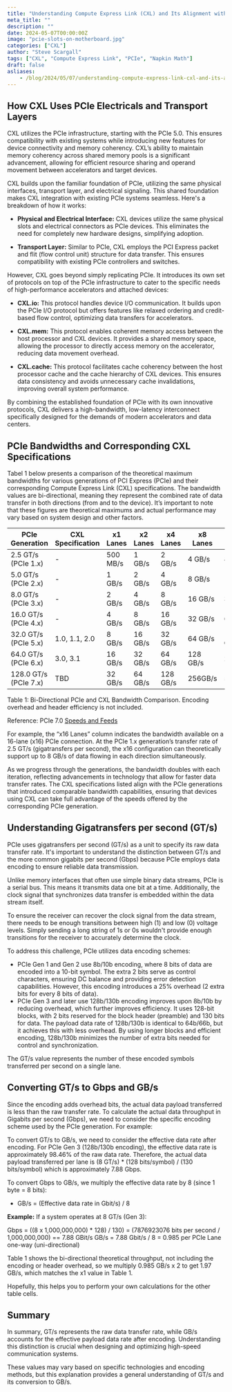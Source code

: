 ```yaml
---
title: "Understanding Compute Express Link (CXL) and Its Alignment with the PCIe Specifications"
meta_title: ""
description: ""
date: 2024-05-07T00:00:00Z
image: "pcie-slots-on-motherboard.jpg"
categories: ["CXL"]
author: "Steve Scargall"
tags: ["CXL", "Compute Express Link", "PCIe", "Napkin Math"]
draft: false
asliases:
    - /blog/2024/05/07/understanding-compute-express-link-cxl-and-its-alignment-with-the-pcie-specifications/
---
```


## How CXL Uses PCIe Electricals and Transport Layers
CXL utilizes the PCIe infrastructure, starting with the PCIe 5.0. This ensures compatibility with existing systems while introducing new features for device connectivity and memory coherency. CXL’s ability to maintain memory coherency across shared memory pools is a significant advancement, allowing for efficient resource sharing and operand movement between accelerators and target devices.

CXL builds upon the familiar foundation of PCIe, utilizing the same physical interfaces, transport layer, and electrical signaling. This shared foundation makes CXL integration with existing PCIe systems seamless. Here's a breakdown of how it works:

- **Physical and Electrical Interface:** CXL devices utilize the same physical slots and electrical connectors as PCIe devices. This eliminates the need for completely new hardware designs, simplifying adoption.

- **Transport Layer:** Similar to PCIe, CXL employs the PCI Express packet and flit (flow control unit) structure for data transfer. This ensures compatibility with existing PCIe controllers and switches.

However, CXL goes beyond simply replicating PCIe. It introduces its own set of protocols on top of the PCIe infrastructure to cater to the specific needs of high-performance accelerators and attached devices:

- **CXL.io:** This protocol handles device I/O communication. It builds upon the PCIe I/O protocol but offers features like relaxed ordering and credit-based flow control, optimizing data transfers for accelerators.

- **CXL.mem:** This protocol enables coherent memory access between the host processor and CXL devices. It provides a shared memory space, allowing the processor to directly access memory on the accelerator, reducing data movement overhead.

- **CXL.cache:** This protocol facilitates cache coherency between the host processor cache and the cache hierarchy of CXL devices. This ensures data consistency and avoids unnecessary cache invalidations, improving overall system performance.

By combining the established foundation of PCIe with its own innovative protocols, CXL delivers a high-bandwidth, low-latency interconnect specifically designed for the demands of modern accelerators and data centers.

## PCIe Bandwidths and Corresponding CXL Specifications

Tabel 1 below presents a comparison of the theoretical maximum bandwidths for various generations of PCI Express (PCIe) and their corresponding Compute Express Link (CXL) specifications. The bandwidth values are bi-directional, meaning they represent the combined rate of data transfer in both directions (from and to the device). It’s important to note that these figures are theoretical maximums and actual performance may vary based on system design and other factors.

| PCIe Generation       | CXL Specification | x1 Lanes | x2 Lanes | x4 Lanes | x8 Lanes | x16 Lanes |
|-----------------------|-------------------|----------|----------|----------|----------|-----------|
| 2.5 GT/s (PCIe 1.x)   | -                 | 500 MB/s | 1 GB/s   | 2 GB/s   | 4 GB/s   | 8 GB/s    |
| 5.0 GT/s (PCIe 2.x)   | -                 | 1 GB/s   | 2 GB/s   | 4 GB/s   | 8 GB/s   | 16 GB/s   |
| 8.0 GT/s (PCIe 3.x)   | -                 | 2 GB/s   | 4 GB/s   | 8 GB/s   | 16 GB/s  | 32 GB/s   |
| 16.0 GT/s (PCIe 4.x)  | -                 | 4 GB/s   | 8 GB/s   | 16 GB/s  | 32 GB/s  | 64 GB/s   |
| 32.0 GT/s (PCIe 5.x)  | 1.0, 1.1, 2.0     | 8 GB/s   | 16 GB/s  | 32 GB/s  | 64 GB/s  | 128 GB/s  |
| 64.0 GT/s (PCIe 6.x)  | 3.0, 3.1          | 16 GB/s  | 32 GB/s  | 64 GB/s  | 128 GB/s | 256GB/s   |
| 128.0 GT/s (PCIe 7.x) | TBD               | 32 GB/s  | 64 GB/s  | 128 GB/s | 256GB/s  | 512GB/s   |

Table 1: Bi-Directional PCIe and CXL Bandwidth Comparison. Encoding overhead and header efficiency is not included.

Reference: PCIe 7.0 [Speeds and Feeds](https://pcisig.com/sites/default/files/files/PCI-SIG_Speeds%20and%20Feeds%20Graphic_Final.pdf)

For example, the “x16 Lanes” column indicates the bandwidth available on a 16-lane (x16) PCIe connection. At the PCIe 1.x generation’s transfer rate of 2.5 GT/s (gigatransfers per second), the x16 configuration can theoretically support up to 8 GB/s of data flowing in each direction simultaneously.

As we progress through the generations, the bandwidth doubles with each iteration, reflecting advancements in technology that allow for faster data transfer rates. The CXL specifications listed align with the PCIe generations that introduced comparable bandwidth capabilities, ensuring that devices using CXL can take full advantage of the speeds offered by the corresponding PCIe generation.

## Understanding Gigatransfers per second (GT/s)

PCIe uses gigatransfers per second (GT/s) as a unit to specify its raw data transfer rate. It's important to understand the distinction between GT/s and the more common gigabits per second (Gbps) because PCIe employs data encoding to ensure reliable data transmission.

Unlike memory interfaces that often use simple binary data streams, PCIe is a serial bus. This means it transmits data one bit at a time. Additionally, the clock signal that synchronizes data transfer is embedded within the data stream itself.

To ensure the receiver can recover the clock signal from the data stream, there needs to be enough transitions between high (1) and low (0) voltage levels. Simply sending a long string of 1s or 0s wouldn't provide enough transitions for the receiver to accurately determine the clock.

To address this challenge, PCIe utilizes data encoding schemes:

- PCIe Gen 1 and Gen 2 use 8b/10b encoding, where 8 bits of data are encoded into a 10-bit symbol. The extra 2 bits serve as control characters, ensuring DC balance and providing error detection capabilities. However, this encoding introduces a 25% overhead (2 extra bits for every 8 bits of data).
- PCIe Gen 3 and later use 128b/130b encoding improves upon 8b/10b by reducing overhead, which further improves efficiency. It uses 128-bit blocks, with 2 bits reserved for the block header (preamble) and 130 bits for data. The payload data rate of 128b/130b is identical to 64b/66b, but it achieves this with less overhead. By using longer blocks and efficient encoding, 128b/130b minimizes the number of extra bits needed for control and synchronization.

The GT/s value represents the number of these encoded symbols transferred per second on a single lane. 

## Converting GT/s to Gbps and GB/s

Since the encoding adds overhead bits, the actual data payload transferred is less than the raw transfer rate. To calculate the actual data throughput in Gigabits per second (Gbps), we need to consider the specific encoding scheme used by the PCIe generation. For example:

To convert GT/s to GB/s, we need to consider the effective data rate after encoding. For PCIe Gen 3 (128b/130b encoding), the effective data rate is approximately 98.46% of the raw data rate. Therefore, the actual data payload transferred per lane is (8 GT/s) * (128 bits/symbol) / (130 bits/symbol) which is approximately 7.88 Gbps.

To convert Gbps to GB/s, we multiply the effective data rate by 8 (since 1 byte = 8 bits):
- GB/s = (Effective data rate in Gbit/s) / 8

**Example:** If a system operates at 8 GT/s (Gen 3):

Gbps = ((8 x 1,000,000,000) * 128) / 130) = (7876923076 bits per second / 1,000,000,000) == 7.88 GBit/s
GB/s = 7.88 Gbit/s / 8 = 0.985 per PCIe Lane one-way (uni-directional)

Table 1 shows the bi-directional theoretical throughput, not including the encoding or header overhead, so we multiply 0.985 GB/s x 2 to get 1.97 GB/s, which matches the x1 value in Table 1.

Hopefully, this helps you to perform your own calculations for the other table cells.

## Summary

In summary, GT/s represents the raw data transfer rate, while GB/s accounts for the effective payload data rate after encoding. Understanding this distinction is crucial when designing and optimizing high-speed communication systems.

These values may vary based on specific technologies and encoding methods, but this explanation provides a general understanding of GT/s and its conversion to GB/s.